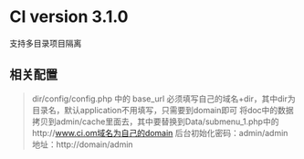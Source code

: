 # CI version 3.1.0
支持多目录项目隔离

## 相关配置

> dir/config/config.php 中的 base_url 必须填写自己的域名+dir，其中dir为目录名，默认application不用填写，只需要到domain即可
> 将doc中的数据拷贝到admin/cache里面去，其中要替换到Data/submenu_1.php中的http://www.ci.om域名为自己的domain
> 后台初始化密码：admin/admin
> 地址：http://domain/admin
